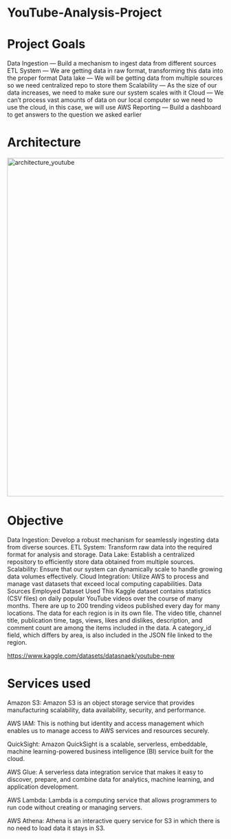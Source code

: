# YouTube-Analysis-Project
# Project Goals
Data Ingestion — Build a mechanism to ingest data from different sources
ETL System — We are getting data in raw format, transforming this data into the proper format
Data lake — We will be getting data from multiple sources so we need centralized repo to store them
Scalability — As the size of our data increases, we need to make sure our system scales with it
Cloud — We can’t process vast amounts of data on our local computer so we need to use the cloud, in this case, we will use AWS
Reporting — Build a dashboard to get answers to the question we asked earlier

# Architecture
<img width="786" alt="architecture_youtube" src="https://github.com/GaneshRam23/GaneshRam23-YouTube-Analysis-Project/assets/142648081/f3e5a281-8c27-43b9-8ac9-11838db21721">

# Objective
Data Ingestion: Develop a robust mechanism for seamlessly ingesting data from diverse sources.
ETL System: Transform raw data into the required format for analysis and storage.
Data Lake: Establish a centralized repository to efficiently store data obtained from multiple sources.
Scalability: Ensure that our system can dynamically scale to handle growing data volumes effectively.
Cloud Integration: Utilize AWS to process and manage vast datasets that exceed local computing capabilities.
Data Sources Employed
Dataset Used
This Kaggle dataset contains statistics (CSV files) on daily popular YouTube videos over the course of many months. There are up to 200 trending videos published every day for many locations. The data for each region is in its own file. The video title, channel title, publication time, tags, views, likes and dislikes, description, and comment count are among the items included in the data. A category_id field, which differs by area, is also included in the JSON file linked to the region.


https://www.kaggle.com/datasets/datasnaek/youtube-new

# Services used
Amazon S3: Amazon S3 is an object storage service that provides manufacturing scalability, data availability, security, and performance.

AWS IAM: This is nothing but identity and access management which enables us to manage access to AWS services and resources securely.

QuickSight: Amazon QuickSight is a scalable, serverless, embeddable, machine learning-powered business intelligence (BI) service built for the cloud.

AWS Glue: A serverless data integration service that makes it easy to discover, prepare, and combine data for analytics, machine learning, and application development.

AWS Lambda: Lambda is a computing service that allows programmers to run code without creating or managing servers.

AWS Athena: Athena is an interactive query service for S3 in which there is no need to load data it stays in S3.
